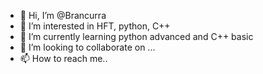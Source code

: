 - 👋 Hi, I’m @Brancurra
- 👀 I’m interested in HFT, python, C++
- 🌱 I’m currently learning python advanced and C++ basic
- 💞️ I’m looking to collaborate on ...
- 📫 How to reach me..

<!---
Brancurra/Brancurra is a ✨ special ✨ repository because its `README.md` (this file) appears on your GitHub profile.
You can click the Preview link to take a look at your changes.
--->
